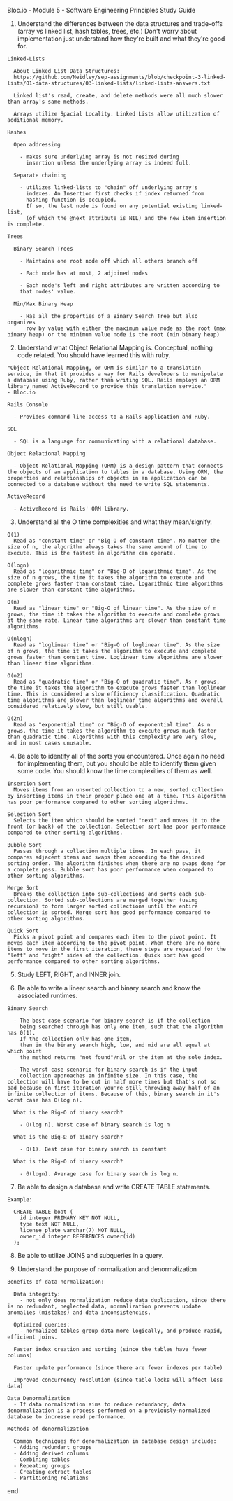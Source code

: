 Bloc.io - Module 5 - Software Engineering Principles Study Guide

  1. Understand the differences between the data structures and trade-offs (array vs linked list, hash tables, trees, etc.)
  Don't worry about implementation just understand how they're built and what they're good for.

    Linked-Lists

      About Linked List Data Structures:
      https://github.com/Neidley/sep-assignments/blob/checkpoint-3-linked-lists/01-data-structures/03-linked-lists/linked-lists-answers.txt

      Linked list's read, create, and delete methods were all much slower than array's same methods.

      Arrays utilize Spacial Locality. Linked Lists allow utilization of additional memory.

    Hashes

      Open addressing

        - makes sure underlying array is not resized during
          insertion unless the underlying array is indeed full.

      Separate chaining

        - utilizes linked-lists to "chain" off underlying array's
          indexes. An Insertion first checks if index returned from
          hashing function is occupied.
          If so, the last node is found on any potential existing linked-list,
          (of which the @next attribute is NIL) and the new item insertion is complete.

    Trees

      Binary Search Trees

        - Maintains one root node off which all others branch off

        - Each node has at most, 2 adjoined nodes

        - Each node's left and right attributes are written according to
        that nodes' value.

      Min/Max Binary Heap

        - Has all the properties of a Binary Search Tree but also organizes
          row by value with either the maximum value node as the root (max binary heap) or the minimum value node is the root (min binary heap)

  2. Understand what Object Relational Mapping is. Conceptual, nothing code related. You should have learned this with ruby.

    "Object Relational Mapping, or ORM is similar to a translation service, in that it provides a way for Rails developers to manipulate a database using Ruby, rather than writing SQL. Rails employs an ORM library named ActiveRecord to provide this translation service."
    - Bloc.io

    Rails Console

      - Provides command line access to a Rails application and Ruby.

    SQL

      -	SQL is a language for communicating with a relational database.

    Object Relational Mapping

      - Object-Relational Mapping (ORM) is a design pattern that connects the objects of an application to tables in a database. Using ORM, the properties and relationships of objects in an application can be connected to a database without the need to write SQL statements.

    ActiveRecord

      - ActiveRecord is Rails' ORM library.

  3. Understand all the O time complexities and what they mean/signify.

    O(1)
      Read as "constant time" or "Big-O of constant time". No matter the size of n, the algorithm always takes the same amount of time to execute. This is the fastest an algorithm can operate.

    O(logn)
      Read as "logarithmic time" or "Big-O of logarithmic time". As the size of n grows, the time it takes the algorithm to execute and complete grows faster than constant time. Logarithmic time algorithms are slower than constant time algorithms.

    O(n)
      Read as "linear time" or "Big-O of linear time". As the size of n grows, the time it takes the algorithm to execute and complete grows at the same rate. Linear time algorithms are slower than constant time algorithms.

    O(nlogn)
      Read as "loglinear time" or "Big-O of loglinear time". As the size of n grows, the time it takes the algorithm to execute and complete grows faster than constant time. Loglinear time algorithms are slower than linear time algorithms.

    O(n2)
      Read as "quadratic time" or "Big-O of quadratic time". As n grows, the time it takes the algorithm to execute grows faster than loglinear time. This is considered a slow efficiency classification. Quadratic time algorithms are slower than loglinear time algorithms and overall considered relatively slow, but still usable.

    O(2n)
      Read as "exponential time" or "Big-O of exponential time". As n grows, the time it takes the algorithm to execute grows much faster than quadratic time. Algorithms with this complexity are very slow, and in most cases unusable.

  4. Be able to identify all of the sorts you encountered. Once again no need for implementing them, but you should be able to identify them given some code. You should know the time complexities of them as well.

    Insertion Sort
      Moves items from an unsorted collection to a new, sorted collection by inserting items in their proper place one at a time. This algorithm has poor performance compared to other sorting algorithms.

    Selection Sort
      Selects the item which should be sorted "next" and moves it to the front (or back) of the collection. Selection sort has poor performance compared to other sorting algorithms.

    Bubble Sort
      Passes through a collection multiple times. In each pass, it compares adjacent items and swaps them according to the desired sorting order. The algorithm finishes when there are no swaps done for a complete pass. Bubble sort has poor performance when compared to other sorting algorithms.

    Merge Sort
      Breaks the collection into sub-collections and sorts each sub-collection. Sorted sub-collections are merged together (using recursion) to form larger sorted collections until the entire collection is sorted. Merge sort has good performance compared to other sorting algorithms.

    Quick Sort
      Picks a pivot point and compares each item to the pivot point. It moves each item according to the pivot point. When there are no more items to move in the first iteration, these steps are repeated for the "left" and "right" sides of the collection. Quick sort has good performance compared to other sorting algorithms.

  5. Study LEFT, RIGHT, and INNER join.



  6. Be able to write a linear search and binary search and know the associated runtimes.

    Binary Search

      - The best case scenario for binary search is if the collection
        being searched through has only one item, such that the algorithm has 0(1).
        If the collection only has one item,
        then in the binary search high, low, and mid are all equal at which point
        the method returns "not found"/nil or the item at the sole index.

      - The worst case scenario for binary search is if the input
        collection approaches an infinite size. In this case, the collection will have to be cut in half more times but that's not so bad because on first iteration you're still throwing away half of an infinite collection of items. Because of this, binary search in it's worst case has O(log n).

      What is the Big-O of binary search?

        - O(log n). Worst case of binary search is log n

      What is the Big-Ω of binary search?

        - Ω(1). Best case for binary search is constant

      What is the Big-Ө of binary search?

        - Ө(logn). Average case for binary search is log n.

  7. Be able to design a database and write CREATE TABLE statements.

    Example:

      CREATE TABLE boat (
        id integer PRIMARY KEY NOT NULL,
        type text NOT NULL,
        license_plate varchar(7) NOT NULL,
        owner_id integer REFERENCES owner(id)
      );

  8. Be able to utilize JOINS and subqueries in a query.



  9. Understand the purpose of normalization and denormalization

    Benefits of data normalization:

      Data integrity:
        - not only does normalization reduce data duplication, since there is no redundant, neglected data, normalization prevents update anomalies (mistakes) and data inconsistencies.

      Optimized queries:
        - normalized tables group data more logically, and produce rapid, efficient joins.

      Faster index creation and sorting (since the tables have fewer columns)

      Faster update performance (since there are fewer indexes per table)

      Improved concurrency resolution (since table locks will affect less data)

    Data Denormalization
      - If data normalization aims to reduce redundancy, data denormalization is a process performed on a previously-normalized database to increase read performance.

    Methods of denormalization

      Common techniques for denormalization in database design include:
      - Adding redundant groups
      - Adding derived columns
      - Combining tables
      - Repeating groups
      - Creating extract tables
      - Partitioning relations

end
